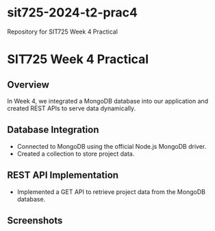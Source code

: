 # sit725-2024-t2-prac4
Repository for SIT725 Week 4 Practical

# SIT725 Week 4 Practical

## Overview
In Week 4, we integrated a MongoDB database into our application and created REST APIs to serve data dynamically.

## Database Integration
- Connected to MongoDB using the official Node.js MongoDB driver.
- Created a collection to store project data.

## REST API Implementation
- Implemented a GET API to retrieve project data from the MongoDB database.

## Screenshots



